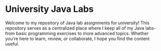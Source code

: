 # University Java Labs

Welcome to my repository of Java lab assignments for university! This repository serves as a centralized place where I keep all of my Java labs-from basic programming exercises to more advanced topics. Whether you're here to learn, review, or collaborate, I hope you find the content useful.
